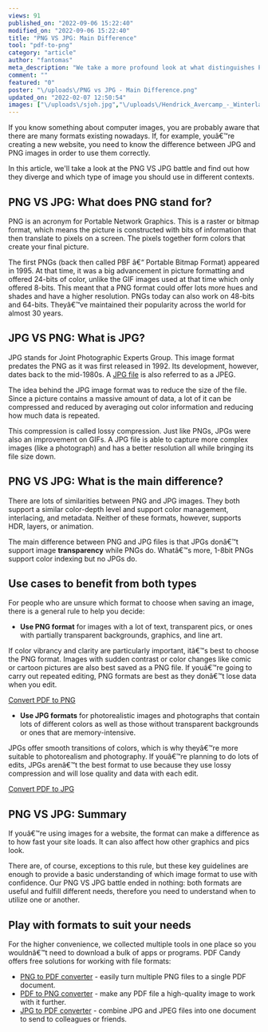 ```yaml
---
views: 91
published_on: "2022-09-06 15:22:40"
modified_on: "2022-09-06 15:22:40"
title: "PNG VS JPG: Main Difference"
tool: "pdf-to-png"
category: "article"
author: "fantomas"
meta_description: "We take a more profound look at what distinguishes PNG images from JPG ones. Join our interesting tour and read this article."
comment: ""
featured: "0"
poster: "\/uploads\/PNG vs JPG - Main Difference.png"
updated_on: "2022-02-07 12:50:54"
images: ["\/uploads\/sjoh.jpg","\/uploads\/Hendrick_Avercamp_-_Winterlandschap_met_ijsvermaak.jpg","\/uploads\/PNG vs JPG - Main Difference.png"]
---
```


If you know something about computer images, you are probably aware that there are many formats existing nowadays. If, for example, youâ€™re creating a new website, you need to know the difference between JPG and PNG images  in order to use them correctly.

In this article, we'll take a look at the PNG VS JPG battle and find out how they diverge and which type of image you should use in different contexts.

## PNG VS JPG: What does PNG stand for?

PNG is an acronym for Portable Network Graphics. This is a raster or bitmap format, which means the picture is constructed with bits of information that then translate to pixels on a screen. The pixels together form colors that create your final picture.

The first PNGs (back then called PBF â€“ Portable Bitmap Format) appeared in 1995. At that time, it was a big advancement in picture formatting and offered 24-bits of color, unlike the GIF images used at that time which only offered 8-bits. This meant that a PNG format could offer lots more hues and shades and have a higher resolution. PNGs today can also work on 48-bits and 64-bits. Theyâ€™ve maintained their popularity across the world for almost 30 years.

## JPG VS PNG: What is JPG?

JPG stands for Joint Photographic Experts Group. This image format predates the PNG as it was first released in 1992. Its development, however, dates back to the mid-1980s. A [JPG file](/blog/what-is-jpg.html) is also referred to as a JPEG.

The idea behind the JPG image format was to reduce the size of the file. Since a picture contains a massive amount of data, a lot of it can be compressed and reduced by averaging out color information and reducing how much data is repeated.

This compression is called lossy compression. Just like PNGs, JPGs were also an improvement on GIFs. A JPG file is able to capture more complex images (like a photograph) and has a better resolution all while bringing its file size down.

## PNG VS JPG: What is the main difference?

There are lots of similarities between PNG and JPG images. They both support a similar color-depth level and support color management, interlacing, and metadata. Neither of these formats, however, supports HDR, layers, or animation.

The main difference between PNG and JPG files is that JPGs donâ€™t support image **transparency** while PNGs do. Whatâ€™s more, 1-8bit PNGs support color indexing but no JPGs do.

## Use cases to benefit from both types
For people who are unsure which format to choose when saving an image, there is a general rule to help you decide:

- **Use PNG format** for images with a lot of text, transparent pics, or ones with partially transparent backgrounds, graphics, and line art.

If color vibrancy and clarity are particularly important, itâ€™s best to choose the PNG format. Images with sudden contrast or color changes like comic or cartoon pictures are also best saved as a PNG file. If youâ€™re going to carry out repeated editing, PNG formats are best as they donâ€™t lose data when you edit.


<!--ttf-->
[Convert PDF to PNG](/pdf-to-png.html)


- **Use JPG formats** for photorealistic images and photographs that contain lots of different colors as well as those without transparent backgrounds or ones that are memory-intensive.

JPGs offer smooth transitions of colors, which is why theyâ€™re more suitable to photorealism and photography. If youâ€™re planning to do lots of edits, JPGs arenâ€™t the best format to use because they use lossy compression and will lose quality and data with each edit.


<!--ttf-->
[Convert PDF to JPG](/pdf-to-jpg.html)


## PNG VS JPG: Summary

If youâ€™re using images for a website, the format can make a difference as to how fast your site loads. It can also affect how other graphics and pics look.

There are, of course, exceptions to this rule, but these key guidelines are enough to provide a basic understanding of which image format to use with confidence. Our PNG VS JPG battle ended in nothing: both formats are useful and fulfill different needs, therefore you need to understand when to utilize one or another. 

## Play with formats to suit your needs

For the higher convenience, we collected multiple tools in one place so you wouldnâ€™t need to download a bulk of apps or programs. PDF Candy offers free solutions for working with file formats:

- [PNG to PDF converter](/png-to-pdf.html) - easily turn multiple PNG files to a single PDF document.
- [PDF to PNG converter](/pdf-to-png.html) - make any PDF file a high-quality image to work with it further.
- [JPG to PDF converter](/jpg-to-pdf.html) - combine JPG and JPEG files into one document to send to colleagues or friends.